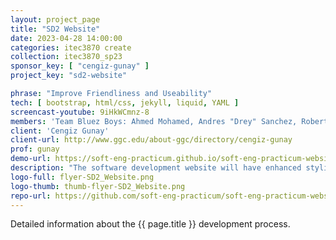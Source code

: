 ```yaml
---
layout: project_page
title: "SD2 Website"
date: 2023-04-28 14:00:00
categories: itec3870 create
collection: itec3870_sp23
sponsor_key: [ "cengiz-gunay" ]
project_key: "sd2-website"

phrase: "Improve Friendliness and Useability"
tech: [ bootstrap, html/css, jekyll, liquid, YAML ]
screencast-youtube: 9iHkWCmnz-8
members: 'Team Bluez Boys: Ahmed Mohamed, Andres "Drey" Sanchez, Roberto Alvarado'
client: 'Cengiz Gunay'
client-url: http://www.ggc.edu/about-ggc/directory/cengiz-gunay
prof: gunay
demo-url: https://soft-eng-practicum.github.io/soft-eng-practicum-website/
description: "The software development website will have enhanced styling and usability by improving its appearance. In addition, the website will be updated to provide a better accounting of faculty, students, and technologies involved. Lists will be added that enable users to click and access more detailed information. For example, clicking on a student's name will display a list of all the projects they have worked on. These improvements will enhance the user experience and make the site more user-friendly."
logo-full: flyer-SD2_Website.png
logo-thumb: thumb-flyer-SD2_Website.png
repo-url: https://github.com/soft-eng-practicum/soft-eng-practicum-website
---
```


Detailed information about the {{ page.title }} development process.

<!-- lightgallery -->
<script src="https://code.jquery.com/jquery-2.2.4.min.js"></script>
<script src="https://cdn.jsdelivr.net/lightgallery/1.3.7/js/lightgallery.min.js">
</script>
<script src="https://cdn.jsdelivr.net/g/lg-zoom"></script>

<script type="text/javascript">

    $(document).ready(function() {

        $("body").lightGallery({

            zoom: true,
            selector: 'a#lightgallery',
            selectWithin: 'body'

        });

    });

</script>

[ggc]: http://www.ggc.edu
[gunay-ggc]: http://www.ggc.edu/about-ggc/directory/cengiz-gunay
[doloc-ggc]: http://www.ggc.edu/about-ggc/directory/anca-doloc-mihu
